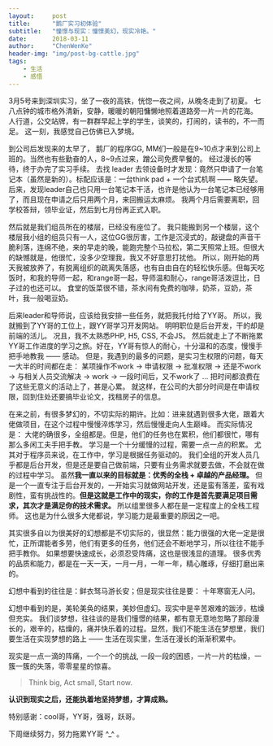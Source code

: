 ```yaml
---
layout:     post
title:      "鹅厂实习初体验"
subtitle:   "憧憬与现实：憧憬美幻，现实冷艳。"
date:       2018-03-11
author:     "ChenWenKe"
header-img: "img/post-bg-cattle.jpg"
tags:
    - 生活
    - 感悟
---
```


  3月5号来到深圳实习，坐了一夜的高铁，恍惚一夜之间，从晚冬走到了初夏。 七八点钟的城市格外清新，安静，暖暖的朝阳慵懒地照着道路旁一片一片的花海。 人行道，公交站牌，有一群群早起上学的学生，谈笑的，打闹的，读书的，不一而足。 这一刻，我感觉自己仿佛已入梦境。 

  到公司后发现来的太早了， 鹅厂的程序GG, MM们一般是在9~10点才来到公司上班的。当然也有些勤奋的人，8~9点过来，蹭公司免费早餐的。 经过漫长的等待，终于办完了实习手续。 去找 leader 去领设备时才发现：竟然只申请了一台笔记本（虽然是新的）。标配应该是：一台think pad + 一个台式机啊 —— 略失望。后来，发现leader自己也只用一台笔记本干活，也许是他认为一台笔记本已经够用了，而且现在申请之后只用两个月，来回搬运太麻烦。 我两个月后需要离职，回学校答辩，领毕业证，然后到七月份再正式入职。


然后就是我们组员所在的楼层，已经没有座位了。 我只能搬到另一个楼层，这个楼层我小组的组员只有一人，这位GG很厉害，工作是沉浸式的，敲键盘的声音干脆利落，连绵不绝，来的早走的晚，能跑完整个马拉松，第二天照常上班。但很大的缺憾就是，他很忙，没多少空理我，我又不好意思打扰他。 所以，刚开始的两天我被放养了，有脱离组织的疏离失落感，也有自由自在的轻松快乐感。但每天吃饭时，和我的导师一起，和range哥一起，导师温和耐心，range哥活泼逗比，日子过的也还可以。 食堂的饭菜很不错，茶水间有免费的咖啡，奶茶，豆奶，茶叶，我一般喝豆奶。 


后来leader和导师说，应该给我安排一些任务，就把我托付给了YY哥。 所以，我就搬到了YY哥的工位上，跟YY哥学习开发网站。 明明职位是后台开发，干的却是前端的活儿。 况且，我不太熟悉PHP, H5, CSS, 不会JS。 然后就走上了不断拖累YY哥工作进度的学习之旅。好在，YY哥有惊人的耐心，十分温和的态度，慢慢手把手地教我 —— 感动。 但是，我遇到的最多的问题，是实习生权限的问题，每天一大半的时间都在走： 某项操作不work -> 申请权限 -> 批准权限 -> 还是不work -> 与相关人员交流解决 -> work -> 一段时间后，又不work了 ...  把时间都浪费在了这些无意义的活动上了，甚是心累。 就这样，在公司的大部分时间是在申请权限，回到住处还要搞毕业论文，找租房子的信息。  


在来之前，有很多梦幻的，不切实际的期许。比如：进来就遇到很多大佬，跟着大佬做项目，在这个过程中慢慢淬炼学习，然后慢慢走向人生巅峰。 而实际情况是： 大佬的确很多，全组都是。但是，他们的任务也在累积，他们都很忙，哪有那么多闲工夫手把手教。 学习是一个十分缓慢的过程，需要一点一点的积累。 尤其对于程序员来说，在工作中，学习是根据任务驱动的。 我们全组的开发人员几乎都是后台开发，但是还是要自己做前端，只要有业务需求就要去做，不会就在做的过程中学习。 虽然**我一直以来的目标就是：优秀的全栈 + 卓越的产品经理。** 但是一个一直专注于后台开发的，一开始实习就做网站开发，还是蛮有落差，蛮有戏剧性，蛮有挑战性的。**但是这就是工作中的现实，你的工作是首先要满足项目需求，其次才是满足你的技术需求。** 所以组里很多人都在是一定程度上的全栈工程师。  这也是为什么很多大佬都说，学习能力是最重要的原因之一吧。 


其实很多自以为很美好的幻想都是不切实际的，很显然：能力很强的大佬一定是很忙，正所谓能者多劳，他们有更多的任务，他们还会不断地学习，所以往往不能手把手教你。 如果想要快速成长，必须忍受阵痛，这也是很浅显的道理。 很多优秀的品质和能力，都是在一天一天，一月一月，一年一年，精心雕琢，仔细打磨出来的。 

幻想中看到的往往是：鲜衣驽马游长安；但是现实往往是要： 十年寒窗无人问。 

幻想中看到的是，美轮美奂的结果，美妙但虚幻。现实中是辛苦艰难的跋涉，枯燥但充实。 我们谈梦想，往往谈的是我们憧憬的结果，都有意无意地忽略了那段漫长的，艰辛的，枯燥的，痛并快乐着的过程。显然，我们不能生活在梦想里，我们要生活在实现梦想的路上 —— 生活在现实里，生活在漫长的渐渐积累中。  

现实是一点一滴的阵痛，一个一个的挑战, 一段一段的困惑，一片一片的枯燥，一簇一簇的失落，零零星星的惊喜。 


> Think big,  Act small, Start now. 


**认识到现实之后，还能执着地坚持梦想，才算成熟。** 

特别感谢：cool哥，YY哥，强哥，跃哥。 

下周继续努力，努力拖累YY哥 ^_^ 。 

<br/>
<br/>


